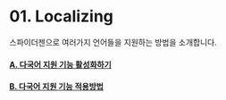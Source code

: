 # 01. Localizing

스파이더젠으로 여러가지 언어들을 지원하는 방법을 소개합니다.

#### [A. 다국어 지원 기능 활성화하기](https://wikidocs.net/42748)

#### [B. 다국어 지원 기능 적용방법](https://wikidocs.net/42750)

